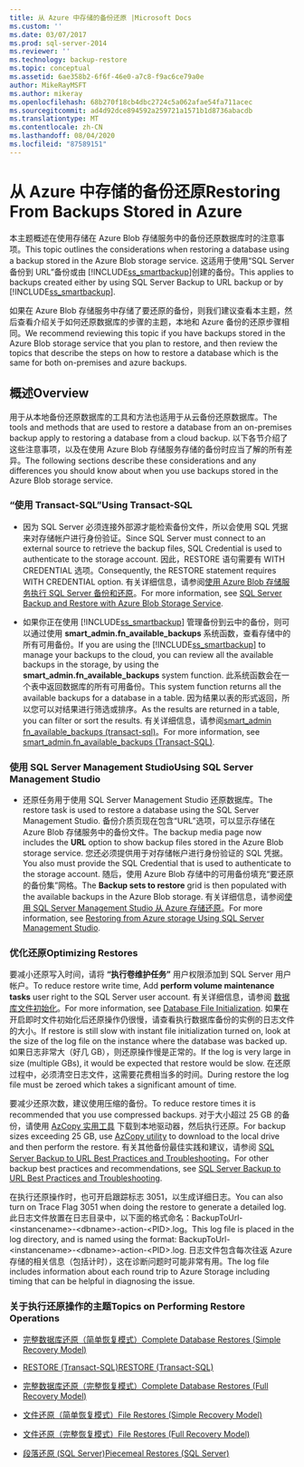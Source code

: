 ```yaml
---
title: 从 Azure 中存储的备份还原 |Microsoft Docs
ms.custom: ''
ms.date: 03/07/2017
ms.prod: sql-server-2014
ms.reviewer: ''
ms.technology: backup-restore
ms.topic: conceptual
ms.assetid: 6ae358b2-6f6f-46e0-a7c8-f9ac6ce79a0e
author: MikeRayMSFT
ms.author: mikeray
ms.openlocfilehash: 68b270f18cb4dbc2724c5a062afae54fa711acec
ms.sourcegitcommit: ad4d92dce894592a259721a1571b1d8736abacdb
ms.translationtype: MT
ms.contentlocale: zh-CN
ms.lasthandoff: 08/04/2020
ms.locfileid: "87589151"
---
```

# <a name="restoring-from-backups-stored-in-azure"></a><span data-ttu-id="a5599-102">从 Azure 中存储的备份还原</span><span class="sxs-lookup"><span data-stu-id="a5599-102">Restoring From Backups Stored in Azure</span></span>
  <span data-ttu-id="a5599-103">本主题概述在使用存储在 Azure Blob 存储服务中的备份还原数据库时的注意事项。</span><span class="sxs-lookup"><span data-stu-id="a5599-103">This topic outlines the considerations when restoring a database using a backup stored in the Azure Blob storage service.</span></span> <span data-ttu-id="a5599-104">这适用于使用“SQL Server 备份到 URL”备份或由 [!INCLUDE[ss_smartbackup](../../includes/ss-smartbackup-md.md)]创建的备份。</span><span class="sxs-lookup"><span data-stu-id="a5599-104">This applies to backups created either by using SQL Server Backup to URL backup or by [!INCLUDE[ss_smartbackup](../../includes/ss-smartbackup-md.md)].</span></span>  
  
 <span data-ttu-id="a5599-105">如果在 Azure Blob 存储服务中存储了要还原的备份，则我们建议查看本主题，然后查看介绍关于如何还原数据库的步骤的主题，本地和 Azure 备份的还原步骤相同。</span><span class="sxs-lookup"><span data-stu-id="a5599-105">We recommend reviewing this topic if you have backups stored in the Azure Blob storage service that you plan to restore, and then review the topics that describe the steps on how to restore a database which is the same for both on-premises and azure backups.</span></span>  
  
## <a name="overview"></a><span data-ttu-id="a5599-106">概述</span><span class="sxs-lookup"><span data-stu-id="a5599-106">Overview</span></span>  
 <span data-ttu-id="a5599-107">用于从本地备份还原数据库的工具和方法也适用于从云备份还原数据库。</span><span class="sxs-lookup"><span data-stu-id="a5599-107">The tools and methods that are used to restore a database from an on-premises backup apply to restoring a database from a cloud backup.</span></span>  <span data-ttu-id="a5599-108">以下各节介绍了这些注意事项，以及在使用 Azure Blob 存储服务存储的备份时应当了解的所有差异。</span><span class="sxs-lookup"><span data-stu-id="a5599-108">The following sections describe these considerations and any differences you should know about when you use backups stored in the Azure Blob storage service.</span></span>  
  
### <a name="using-transact-sql"></a><span data-ttu-id="a5599-109">“使用 Transact-SQL”</span><span class="sxs-lookup"><span data-stu-id="a5599-109">Using Transact-SQL</span></span>  
  
-   <span data-ttu-id="a5599-110">因为 SQL Server 必须连接外部源才能检索备份文件，所以会使用 SQL 凭据来对存储帐户进行身份验证。</span><span class="sxs-lookup"><span data-stu-id="a5599-110">Since SQL Server must connect to an external source to retrieve the backup files, SQL Credential is used to authenticate to the storage account.</span></span> <span data-ttu-id="a5599-111">因此，RESTORE 语句需要有 WITH CREDENTIAL 选项。</span><span class="sxs-lookup"><span data-stu-id="a5599-111">Consequently, the RESTORE statement requires WITH CREDENTIAL option.</span></span> <span data-ttu-id="a5599-112">有关详细信息，请参阅[使用 Azure Blob 存储服务执行 SQL Server 备份和还原](sql-server-backup-and-restore-with-microsoft-azure-blob-storage-service.md)。</span><span class="sxs-lookup"><span data-stu-id="a5599-112">For more information, see [SQL Server Backup and Restore with Azure Blob Storage Service](sql-server-backup-and-restore-with-microsoft-azure-blob-storage-service.md).</span></span>  
  
-   <span data-ttu-id="a5599-113">如果你正在使用 [!INCLUDE[ss_smartbackup](../../includes/ss-smartbackup-md.md)] 管理备份到云中的备份，则可以通过使用 **smart_admin.fn_available_backups** 系统函数，查看存储中的所有可用备份。</span><span class="sxs-lookup"><span data-stu-id="a5599-113">If you are using the [!INCLUDE[ss_smartbackup](../../includes/ss-smartbackup-md.md)] to manage your backups to the cloud, you can review all the available backups in the storage, by using the **smart_admin.fn_available_backups** system function.</span></span> <span data-ttu-id="a5599-114">此系统函数会在一个表中返回数据库的所有可用备份。</span><span class="sxs-lookup"><span data-stu-id="a5599-114">This system function returns all the available backups for a database in a table.</span></span> <span data-ttu-id="a5599-115">因为结果以表的形式返回，所以您可以对结果进行筛选或排序。</span><span class="sxs-lookup"><span data-stu-id="a5599-115">As the results are returned in a table, you can filter or sort the results.</span></span> <span data-ttu-id="a5599-116">有关详细信息，请参阅[smart_admin fn_available_backups &#40;transact-sql&#41;](/sql/relational-databases/system-functions/managed-backup-fn-available-backups-transact-sql)。</span><span class="sxs-lookup"><span data-stu-id="a5599-116">For more information, see [smart_admin.fn_available_backups &#40;Transact-SQL&#41;](/sql/relational-databases/system-functions/managed-backup-fn-available-backups-transact-sql).</span></span>  
  
### <a name="using-sql-server-management-studio"></a><span data-ttu-id="a5599-117">使用 SQL Server Management Studio</span><span class="sxs-lookup"><span data-stu-id="a5599-117">Using SQL Server Management Studio</span></span>  
  
-   <span data-ttu-id="a5599-118">还原任务用于使用 SQL Server Management Studio 还原数据库。</span><span class="sxs-lookup"><span data-stu-id="a5599-118">The restore task is used to restore a database using the SQL Server Management Studio.</span></span> <span data-ttu-id="a5599-119">备份介质页现在包含“URL”选项，可以显示存储在 Azure Blob 存储服务中的备份文件。</span><span class="sxs-lookup"><span data-stu-id="a5599-119">The backup media page now includes the **URL** option to show backup files stored in the Azure Blob storage service.</span></span> <span data-ttu-id="a5599-120">您还必须提供用于对存储帐户进行身份验证的 SQL 凭据。</span><span class="sxs-lookup"><span data-stu-id="a5599-120">You also must provide the SQL Credential that is used to authenticate to the storage account.</span></span> <span data-ttu-id="a5599-121">随后，使用 Azure Blob 存储中的可用备份填充“要还原的备份集”网格。</span><span class="sxs-lookup"><span data-stu-id="a5599-121">The **Backup sets to restore** grid is then populated with the available backups in the Azure Blob storage.</span></span> <span data-ttu-id="a5599-122">有关详细信息，请参阅[使用 SQL Server Management Studio 从 Azure 存储还原](sql-server-backup-to-url.md#RestoreSSMS)。</span><span class="sxs-lookup"><span data-stu-id="a5599-122">For more information, see [Restoring from Azure storage Using SQL Server Management Studio](sql-server-backup-to-url.md#RestoreSSMS).</span></span>  
  
### <a name="optimizing-restores"></a><span data-ttu-id="a5599-123">优化还原</span><span class="sxs-lookup"><span data-stu-id="a5599-123">Optimizing Restores</span></span>  
 <span data-ttu-id="a5599-124">要减小还原写入时间，请将 **“执行卷维护任务”** 用户权限添加到 SQL Server 用户帐户。</span><span class="sxs-lookup"><span data-stu-id="a5599-124">To reduce restore write time, Add **perform volume maintenance tasks** user right to the SQL Server user account.</span></span> <span data-ttu-id="a5599-125">有关详细信息，请参阅 [数据库文件初始化](https://go.microsoft.com/fwlink/?LinkId=271622)。</span><span class="sxs-lookup"><span data-stu-id="a5599-125">For more information, see [Database File Initialization](https://go.microsoft.com/fwlink/?LinkId=271622).</span></span> <span data-ttu-id="a5599-126">如果在开启即时文件初始化后还原操作仍很慢，请查看执行数据库备份的实例的日志文件的大小。</span><span class="sxs-lookup"><span data-stu-id="a5599-126">If restore is still slow with instant file initialization turned on, look at the size of the log file on the instance where the database was backed up.</span></span> <span data-ttu-id="a5599-127">如果日志非常大（好几 GB），则还原操作慢是正常的。</span><span class="sxs-lookup"><span data-stu-id="a5599-127">If the log is very large in size (multiple GBs), it would be expected that restore would be slow.</span></span> <span data-ttu-id="a5599-128">在还原过程中，必须清空日志文件，这需要花费相当多的时间。</span><span class="sxs-lookup"><span data-stu-id="a5599-128">During restore the log file must be zeroed which takes a significant amount of time.</span></span>  
  
 <span data-ttu-id="a5599-129">要减少还原次数，建议使用压缩的备份。</span><span class="sxs-lookup"><span data-stu-id="a5599-129">To reduce restore times it is recommended that you use compressed backups.</span></span>  <span data-ttu-id="a5599-130">对于大小超过 25 GB 的备份，请使用 [AzCopy 实用工具](https://docs.microsoft.com/archive/blogs/windowsazurestorage/azcopy-uploadingdownloading-files-for-windows-azure-blobs) 下载到本地驱动器，然后执行还原。</span><span class="sxs-lookup"><span data-stu-id="a5599-130">For backup sizes exceeding 25 GB, use [AzCopy utility](https://docs.microsoft.com/archive/blogs/windowsazurestorage/azcopy-uploadingdownloading-files-for-windows-azure-blobs) to download to the local drive and then perform the restore.</span></span> <span data-ttu-id="a5599-131">有关其他备份最佳实践和建议，请参阅 [SQL Server Backup to URL Best Practices and Troubleshooting](sql-server-backup-to-url-best-practices-and-troubleshooting.md)。</span><span class="sxs-lookup"><span data-stu-id="a5599-131">For other backup best practices and recommendations, see [SQL Server Backup to URL Best Practices and Troubleshooting](sql-server-backup-to-url-best-practices-and-troubleshooting.md).</span></span>  
  
 <span data-ttu-id="a5599-132">在执行还原操作时，也可开启跟踪标志 3051，以生成详细日志。</span><span class="sxs-lookup"><span data-stu-id="a5599-132">You can also turn on Trace Flag 3051 when doing the restore to generate a detailed log.</span></span> <span data-ttu-id="a5599-133">此日志文件放置在日志目录中，以下面的格式命名：BackupToUrl-\<instancename>-\<dbname>-action-\<PID>.log。</span><span class="sxs-lookup"><span data-stu-id="a5599-133">This log file is placed in the log directory, and is named using the format: BackupToUrl-\<instancename>-\<dbname>-action-\<PID>.log.</span></span> <span data-ttu-id="a5599-134">日志文件包含每次往返 Azure 存储的相关信息（包括计时），这在诊断问题时可能非常有用。</span><span class="sxs-lookup"><span data-stu-id="a5599-134">The log file includes information about each round trip to Azure Storage including timing that can be helpful in diagnosing the issue.</span></span>  
  
### <a name="topics-on-performing-restore-operations"></a><span data-ttu-id="a5599-135">关于执行还原操作的主题</span><span class="sxs-lookup"><span data-stu-id="a5599-135">Topics on Performing Restore Operations</span></span>  
  
-   [<span data-ttu-id="a5599-136">完整数据库还原（简单恢复模式）</span><span class="sxs-lookup"><span data-stu-id="a5599-136">Complete Database Restores &#40;Simple Recovery Model&#41;</span></span>](complete-database-restores-simple-recovery-model.md)  
  
-   [<span data-ttu-id="a5599-137">RESTORE &#40;Transact-SQL&#41;</span><span class="sxs-lookup"><span data-stu-id="a5599-137">RESTORE &#40;Transact-SQL&#41;</span></span>](/sql/t-sql/statements/restore-statements-transact-sql)  
  
-   [<span data-ttu-id="a5599-138">完整数据库还原（完整恢复模式）</span><span class="sxs-lookup"><span data-stu-id="a5599-138">Complete Database Restores &#40;Full Recovery Model&#41;</span></span>](complete-database-restores-full-recovery-model.md)  
  
-   [<span data-ttu-id="a5599-139">文件还原（简单恢复模式）</span><span class="sxs-lookup"><span data-stu-id="a5599-139">File Restores &#40;Simple Recovery Model&#41;</span></span>](file-restores-simple-recovery-model.md)  
  
-   [<span data-ttu-id="a5599-140">文件还原（完整恢复模式）</span><span class="sxs-lookup"><span data-stu-id="a5599-140">File Restores &#40;Full Recovery Model&#41;</span></span>](file-restores-full-recovery-model.md)  
  
-   [<span data-ttu-id="a5599-141">段落还原 (SQL Server)</span><span class="sxs-lookup"><span data-stu-id="a5599-141">Piecemeal Restores &#40;SQL Server&#41;</span></span>](piecemeal-restores-sql-server.md)  
  
  
